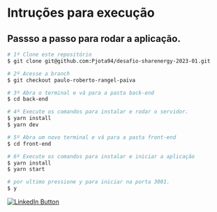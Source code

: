 # Intruções para execução

## Passso a passo para rodar a aplicação.

```bash
# 1º Clone este repositório
$ git clone git@github.com:Pjota94/desafio-sharenergy-2023-01.git

# 2º Acesse a branch
$ git checkout paulo-roberto-rangel-paiva

# 3º Abra o terminal e vá para a pasta back-end
$ cd back-end

# 4º Execute os comandos para instalar e rodar o servidor.
$ yarn install
$ yarn dev

# 5º Abra um novo terminal e vá para a pasta front-end
$ cd front-end

# 6º Execute os comandos para instalar e iniciar a aplicação
$ yarn install
$ yarn start

# por ultimo pressione y para iniciar na porta 3001.
$ y
```

<p align="left">
  <a href="https://www.linkedin.com/in/paulo-j%C3%BAnior-6673a5199/">
    <img src="https://img.shields.io/badge/LinkedIn-%230077B5.svg?&style=flat-square&logo=linkedin&logoColor=white" alt="LinkedIn Button">
  </a>

